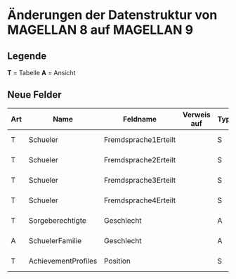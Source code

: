 # Änderungen der Datenstruktur von MAGELLAN 8 auf MAGELLAN 9

## Legende

**T** = Tabelle
**A** = Ansicht

## Neue Felder

Art | Name                   | Feldname             | Verweis auf      | Typ | Grösse | Position
--- | ---------------------- | -------------------- | ---------------- | --- | ------ | --------
T   | Schueler               | Fremdsprache1Erteilt |                  | S   |        | POSITION 124
T   | Schueler               | Fremdsprache2Erteilt |                  | S   |        | POSITION 131
T   | Schueler               | Fremdsprache3Erteilt |                  | S   |        | POSITION 138
T   | Schueler               | Fremdsprache4Erteilt |                  | S   |        | POSITION 145
T   | Sorgeberechtigte       | Geschlecht           |                  | A   | 1      | POSITION 17
A   | SchuelerFamilie        | Geschlecht           |                  | A   | 1      | POSITION 24
T   | AchievementProfiles    | Position             |                  | S   |        | POSITION 15
